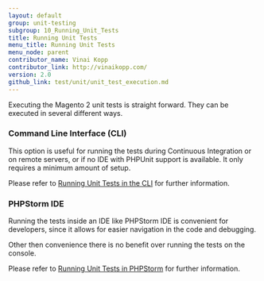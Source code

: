 ```yaml
---
layout: default
group: unit-testing
subgroup: 10_Running_Unit_Tests
title: Running Unit Tests
menu_title: Running Unit Tests
menu_node: parent
contributor_name: Vinai Kopp
contributor_link: http://vinaikopp.com/
version: 2.0
github_link: test/unit/unit_test_execution.md
---
```


Executing the Magento 2 unit tests is straight forward.
They can be executed in several different ways.

### Command Line Interface (CLI)  

This option is useful for running the tests during Continuous Integration or on remote servers, or if no IDE with PHPUnit support is available. It only requires a minimum amount of setup.  

Please refer to [Running Unit Tests in the CLI]({{page.baseurl}}test/unit/unit_test_execution_cli.html) for further information.

### PHPStorm IDE  
Running the tests inside an IDE like PHPStorm IDE is convenient for developers, since it allows for easier navigation in the code and debugging.

Other then convenience there is no benefit over running the tests on the console.

Please refer to [Running Unit Tests in PHPStorm]({{page.baseurl}}test/unit/unit_test_execution_phpstorm.html) for further information.
